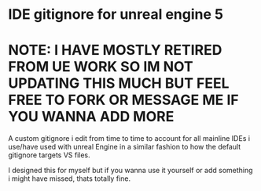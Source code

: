 # IDE gitignore for unreal engine 5

# NOTE: I HAVE MOSTLY RETIRED FROM UE WORK SO IM NOT UPDATING THIS MUCH BUT FEEL FREE TO FORK OR MESSAGE ME IF YOU WANNA ADD MORE

A custom gitignore i edit from time to time to account for all mainline IDEs i use/have used with unreal Engine in a similar fashion to how the default gitignore targets VS files. 

I designed this for myself but if you wanna use it yourself or add something i might have missed, thats totally fine.

